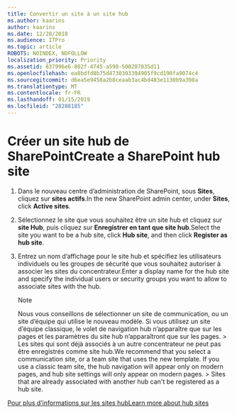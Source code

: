```yaml
---
title: Convertir un site à un site hub
ms.author: kaarins
author: kaarins
ms.date: 12/28/2018
ms.audience: ITPro
ms.topic: article
ROBOTS: NOINDEX, NOFOLLOW
localization_priority: Priority
ms.assetid: 837996e6-802f-4745-a590-500207835d11
ms.openlocfilehash: ea8bdfd8b75d4730303394905f9cd190fa9074c4
ms.sourcegitcommit: d6ea5e9458a2b8ceaab3ac4bd483e1130b9a398a
ms.translationtype: MT
ms.contentlocale: fr-FR
ms.lasthandoff: 01/15/2019
ms.locfileid: "28288185"
---
```

# <a name="create-a-sharepoint-hub-site"></a><span data-ttu-id="22df7-102">Créer un site hub de SharePoint</span><span class="sxs-lookup"><span data-stu-id="22df7-102">Create a SharePoint hub site</span></span>

1. <span data-ttu-id="22df7-103">Dans le nouveau centre d’administration de SharePoint, sous **Sites**, cliquez sur **sites actifs**.</span><span class="sxs-lookup"><span data-stu-id="22df7-103">In the new SharePoint admin center, under **Sites**, click **Active sites**.</span></span> 
    
2. <span data-ttu-id="22df7-104">Sélectionnez le site que vous souhaitez être un site hub et cliquez sur **site Hub**, puis cliquez sur **Enregistrer en tant que site hub**.</span><span class="sxs-lookup"><span data-stu-id="22df7-104">Select the site you want to be a hub site, click **Hub site**, and then click **Register as hub site**.</span></span> 
    
3. <span data-ttu-id="22df7-105">Entrez un nom d’affichage pour le site hub et spécifiez les utilisateurs individuels ou les groupes de sécurité que vous souhaitez autoriser à associer les sites du concentrateur.</span><span class="sxs-lookup"><span data-stu-id="22df7-105">Enter a display name for the hub site and specify the individual users or security groups you want to allow to associate sites with the hub.</span></span>
    
    > [!NOTE]
    >  <span data-ttu-id="22df7-p101">Nous vous conseillons de sélectionner un site de communication, ou un site d’équipe qui utilise le nouveau modèle. Si vous utilisez un site d’équipe classique, le volet de navigation hub n’apparaître que sur les pages et les paramètres du site hub n’apparaîtront que sur les pages. > Les sites qui sont déjà associés à un autre concentrateur ne peut pas être enregistrés comme site hub.</span><span class="sxs-lookup"><span data-stu-id="22df7-p101">We recommend that you select a communication site, or a team site that uses the new template. If you use a classic team site, the hub navigation will appear only on modern pages, and hub site settings will only appear on modern pages. >  Sites that are already associated with another hub can't be registered as a hub site.</span></span> 
  
[<span data-ttu-id="22df7-109">Pour plus d’informations sur les sites hub</span><span class="sxs-lookup"><span data-stu-id="22df7-109">Learn more about hub sites</span></span>](https://go.microsoft.com/fwlink/?linkid=869149)
  

